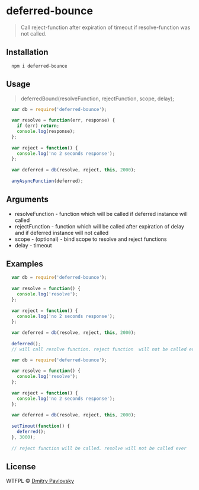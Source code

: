 # deferred-bounce

> Call reject-function after expiration of timeout if resolve-function was not called.

## Installation

```
  npm i deferred-bounce
```

## Usage

> deferredBound(resolveFunction, rejectFunction, scope, delay);

```js
  var db = require('deferred-bounce');
  
  var resolve = function(err, response) {
    if (err) return;
    console.log(response);
  };
  
  var reject = function() {
    console.log('no 2 seconds response');
  };
  
  var deferred = db(resolve, reject, this, 2000);
  
  anyAsyncFunction(deferred);
```

## Arguments
- resolveFunction - function which will be called if deferred instance will called
- rejectFunction - function which will be called after expiration of delay and if deferred instance will not called
- scope - (optional) - bind scope to resolve and reject functions
- delay - timeout

## Examples

```js
  var db = require('deferred-bounce');
  
  var resolve = function() {
    console.log('resolve');
  };
  
  var reject = function() {
    console.log('no 2 seconds response');
  };
  
  var deferred = db(resolve, reject, this, 2000);
  
  deferred();
  // will call resolve function. reject function  will not be called ever
```

```js
  var db = require('deferred-bounce');
  
  var resolve = function() {
    console.log('resolve');
  };
  
  var reject = function() {
    console.log('no 2 seconds response');
  };
  
  var deferred = db(resolve, reject, this, 2000);
  
  setTimout(function() {
    deferred();
  }, 3000);
  
  // reject function will be called. resolve will not be called ever
```

## License

WTFPL © [Dmitry Pavlovsky](http://paloskin.me)
